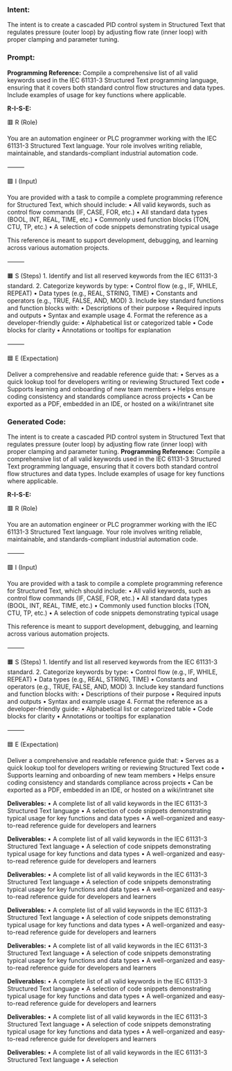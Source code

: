 ### Intent:
The intent is to create a cascaded PID control system in Structured Text that regulates pressure (outer loop) by adjusting flow rate (inner loop) with proper clamping and parameter tuning.

### Prompt:
**Programming Reference:**
Compile a comprehensive list of all valid keywords used in the IEC 61131-3 Structured Text programming language, ensuring that it covers both standard control flow structures and data types. Include examples of usage for key functions where applicable.

**R-I-S-E:**

🟥 R (Role)

You are an automation engineer or PLC programmer working with the IEC 61131-3 Structured Text language. Your role involves writing reliable, maintainable, and standards-compliant industrial automation code.

⸻

🟩 I (Input)

You are provided with a task to compile a complete programming reference for Structured Text, which should include:
	•	All valid keywords, such as control flow commands (IF, CASE, FOR, etc.)
	•	All standard data types (BOOL, INT, REAL, TIME, etc.)
	•	Commonly used function blocks (TON, CTU, TP, etc.)
	•	A selection of code snippets demonstrating typical usage

This reference is meant to support development, debugging, and learning across various automation projects.

⸻

🟧 S (Steps)
	1.	Identify and list all reserved keywords from the IEC 61131-3 standard.
	2.	Categorize keywords by type:
	•	Control flow (e.g., IF, WHILE, REPEAT)
	•	Data types (e.g., REAL, STRING, TIME)
	•	Constants and operators (e.g., TRUE, FALSE, AND, MOD)
	3.	Include key standard functions and function blocks with:
	•	Descriptions of their purpose
	•	Required inputs and outputs
	•	Syntax and example usage
	4.	Format the reference as a developer-friendly guide:
	•	Alphabetical list or categorized table
	•	Code blocks for clarity
	•	Annotations or tooltips for explanation

⸻

🟦 E (Expectation)

Deliver a comprehensive and readable reference guide that:
	•	Serves as a quick lookup tool for developers writing or reviewing Structured Text code
	•	Supports learning and onboarding of new team members
	•	Helps ensure coding consistency and standards compliance across projects
	•	Can be exported as a PDF, embedded in an IDE, or hosted on a wiki/intranet site

### Generated Code:
The intent is to create a cascaded PID control system in Structured Text that regulates pressure (outer loop) by adjusting flow rate (inner loop) with proper clamping and parameter tuning.
**Programming Reference:**
Compile a comprehensive list of all valid keywords used in the IEC 61131-3 Structured Text programming language, ensuring that it covers both standard control flow structures and data types. Include examples of usage for key functions where applicable.

**R-I-S-E:**

🟥 R (Role)

You are an automation engineer or PLC programmer working with the IEC 61131-3 Structured Text language. Your role involves writing reliable, maintainable, and standards-compliant industrial automation code.

⸻

🟩 I (Input)

You are provided with a task to compile a complete programming reference for Structured Text, which should include:
	•	All valid keywords, such as control flow commands (IF, CASE, FOR, etc.)
	•	All standard data types (BOOL, INT, REAL, TIME, etc.)
	•	Commonly used function blocks (TON, CTU, TP, etc.)
	•	A selection of code snippets demonstrating typical usage

This reference is meant to support development, debugging, and learning across various automation projects.

⸻

🟧 S (Steps)
	1.	Identify and list all reserved keywords from the IEC 61131-3 standard.
	2.	Categorize keywords by type:
	•	Control flow (e.g., IF, WHILE, REPEAT)
	•	Data types (e.g., REAL, STRING, TIME)
	•	Constants and operators (e.g., TRUE, FALSE, AND, MOD)
	3.	Include key standard functions and function blocks with:
	•	Descriptions of their purpose
	•	Required inputs and outputs
	•	Syntax and example usage
	4.	Format the reference as a developer-friendly guide:
	•	Alphabetical list or categorized table
	•	Code blocks for clarity
	•	Annotations or tooltips for explanation

⸻

🟦 E (Expectation)

Deliver a comprehensive and readable reference guide that:
	•	Serves as a quick lookup tool for developers writing or reviewing Structured Text code
	•	Supports learning and onboarding of new team members
	•	Helps ensure coding consistency and standards compliance across projects
	•	Can be exported as a PDF, embedded in an IDE, or hosted on a wiki/intranet site

**Deliverables:**
	•	A complete list of all valid keywords in the IEC 61131-3 Structured Text language
	•	A selection of code snippets demonstrating typical usage for key functions and data types
	•	A well-organized and easy-to-read reference guide for developers and learners

**Deliverables:**
	•	A complete list of all valid keywords in the IEC 61131-3 Structured Text language
	•	A selection of code snippets demonstrating typical usage for key functions and data types
	•	A well-organized and easy-to-read reference guide for developers and learners

**Deliverables:**
	•	A complete list of all valid keywords in the IEC 61131-3 Structured Text language
	•	A selection of code snippets demonstrating typical usage for key functions and data types
	•	A well-organized and easy-to-read reference guide for developers and learners

**Deliverables:**
	•	A complete list of all valid keywords in the IEC 61131-3 Structured Text language
	•	A selection of code snippets demonstrating typical usage for key functions and data types
	•	A well-organized and easy-to-read reference guide for developers and learners

**Deliverables:**
	•	A complete list of all valid keywords in the IEC 61131-3 Structured Text language
	•	A selection of code snippets demonstrating typical usage for key functions and data types
	•	A well-organized and easy-to-read reference guide for developers and learners

**Deliverables:**
	•	A complete list of all valid keywords in the IEC 61131-3 Structured Text language
	•	A selection of code snippets demonstrating typical usage for key functions and data types
	•	A well-organized and easy-to-read reference guide for developers and learners

**Deliverables:**
	•	A complete list of all valid keywords in the IEC 61131-3 Structured Text language
	•	A selection of code snippets demonstrating typical usage for key functions and data types
	•	A well-organized and easy-to-read reference guide for developers and learners

**Deliverables:**
	•	A complete list of all valid keywords in the IEC 61131-3 Structured Text language
	•	A selection
